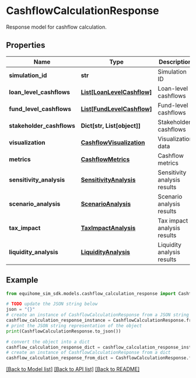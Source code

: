 # CashflowCalculationResponse

Response model for cashflow calculation.

## Properties

Name | Type | Description | Notes
------------ | ------------- | ------------- | -------------
**simulation_id** | **str** | Simulation ID | 
**loan_level_cashflows** | [**List[LoanLevelCashflow]**](LoanLevelCashflow.md) | Loan-level cashflows | [optional] 
**fund_level_cashflows** | [**List[FundLevelCashflow]**](FundLevelCashflow.md) | Fund-level cashflows | 
**stakeholder_cashflows** | **Dict[str, List[object]]** | Stakeholder cashflows | 
**visualization** | [**CashflowVisualization**](CashflowVisualization.md) | Visualization data | 
**metrics** | [**CashflowMetrics**](CashflowMetrics.md) | Cashflow metrics | [optional] 
**sensitivity_analysis** | [**SensitivityAnalysis**](SensitivityAnalysis.md) | Sensitivity analysis results | [optional] 
**scenario_analysis** | [**ScenarioAnalysis**](ScenarioAnalysis.md) | Scenario analysis results | [optional] 
**tax_impact** | [**TaxImpactAnalysis**](TaxImpactAnalysis.md) | Tax impact analysis results | [optional] 
**liquidity_analysis** | [**LiquidityAnalysis**](LiquidityAnalysis.md) | Liquidity analysis results | [optional] 

## Example

```python
from equihome_sim_sdk.models.cashflow_calculation_response import CashflowCalculationResponse

# TODO update the JSON string below
json = "{}"
# create an instance of CashflowCalculationResponse from a JSON string
cashflow_calculation_response_instance = CashflowCalculationResponse.from_json(json)
# print the JSON string representation of the object
print(CashflowCalculationResponse.to_json())

# convert the object into a dict
cashflow_calculation_response_dict = cashflow_calculation_response_instance.to_dict()
# create an instance of CashflowCalculationResponse from a dict
cashflow_calculation_response_from_dict = CashflowCalculationResponse.from_dict(cashflow_calculation_response_dict)
```
[[Back to Model list]](../README.md#documentation-for-models) [[Back to API list]](../README.md#documentation-for-api-endpoints) [[Back to README]](../README.md)


